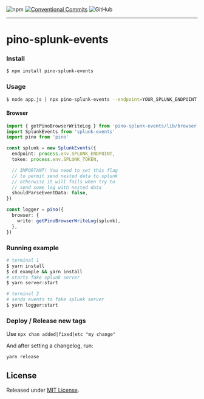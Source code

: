 ![npm](https://img.shields.io/npm/v/pino-splunk-events)
[![Conventional Commits](https://img.shields.io/badge/Conventional%20Commits-1.0.0-yellow.svg)](https://conventionalcommits.org)
![GitHub](https://img.shields.io/github/license/vtex/pino-splunk-events)

---

# pino-splunk-events

### Install

```bash
$ npm install pino-splunk-events
```

### Usage

```bash
$ node app.js | npx pino-splunk-events --endpoint=YOUR_SPLUNK_ENDPOINT --token=YOUR_SPLUNK_TOKEN
```

#### Browser

```ts
import { getPinoBrowserWriteLog } from 'pino-splunk-events/lib/browser'
import SplunkEvents from 'splunk-events'
import pino from 'pino'

const splunk = new SplunkEvents({
  endpoint: process.env.SPLUNK_ENDPOINT,
  token: process.env.SPLUNK_TOKEN,

  // IMPORTANT! You need to set this flag
  // to permit send nested data to splunk
  // otherwise it will fails when try to
  // send some log with nested data
  shouldParseEventData: false,
})

const logger = pino({
  browser: {
    write: getPinoBrowserWriteLog(splunk),
  },
})
```

### Running example

```bash
# terminal 1
$ yarn install
$ cd example && yarn install
# starts fake splunk server
$ yarn server:start

# terminal 2
# sends events to fake splunk server
$ yarn logger:start
```

### Deploy / Release new tags

Use `npx chan added|fixed|etc "my change"`

And after setting a changelog, run:

```shell
yarn release
```

## License

Released under [MIT License](./LICENSE).
